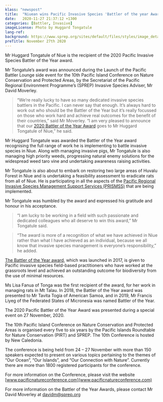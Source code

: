 ```yaml
---
klass: "newspost"
title:  "Niuean wins Pacific Invasive Species 'Battler of the year Award'"
date:   2020-11-27 21:37:12 +1300
categories: [Battler, Invasive]
imageLicense: Photo by Huggard Tongatule
lang-ref: 
background: https://www.sprep.org/sites/default/files/styles/image_detai_670_400_/public/images/news/IMG_20150916_101333_b.jpg?itok=WiXD6fs3/600x300
preTitle: November 27th 2020
---
```

Mr Huggard Tongatule of Niue is the recipient of the 2020 Pacific Invasive Species Battler of the Year award. 

Mr Tongatule’s award was announced during the Launch of the Pacific Battler Lounge side event for the 10th Pacific Island Conference on Nature Conservation and Protected Areas, by the Secretariat of the Pacific Regional Environment Programme’s (SPREP) Invasive Species Adviser, Mr David Moverley. 

>“We’re really lucky to have so many dedicated invasive species battlers in the Pacific. I can never say that enough. It’s always hard to work out who should be the Battler of the Year but it’s really focussed on those who work hard and achieve real outcomes for the benefit of their countries,” said Mr Moverley.
“I am very pleased to announce that our [2020 Battler of the Year Award](https://www.youtube.com/watch?v=jCMY4qq-WaI&feature=youtu.be) goes to Mr Huggard Tongatule of Niue,” he said.  

Mr Huggard Tongatule was awarded the Battler of the Year award recognising the full range of work he is implementing to battle invasive species in Niue.  Along with managing invasive pigs, Mr Tongatule is also managing high priority weeds, progressing natural enemy solutions for the widespread weed taro vine and undertaking awareness raising activities. 

Mr Tongatule is also about to embark on restoring two large areas of Huvalu Forest in Niue and is undertaking a feasibility assessment to eradicate rats from all of Niue. He is participating in all the aspects of the [Pacific Regional Invasive Species Management Support Services (PRISMSS)](https://www.sprep.org/invasive-species-management-in-the-pacific/prismss)  that are being implemented. 

Mr Tongatule was humbled by the award and expressed his gratitude and honour in his acceptance. 

>“I am lucky to be working in a field with such passionate and dedicated colleagues who all deserve to win this award,” Mr Tongatule said.

>“The award is more of a recognition of what we have achieved in Niue rather than what I have achieved as an individual, because we all know that invasive species management is everyone’s responsibility,” he added. 

[The Battler of the Year award](https://www.sprep.org/pacific-invasive-species-battler-of-the-year), which  was launched in 2017, is given to Pacific invasive species field-based practitioners who have worked at the grassroots level and achieved an outstanding outcome for biodiversity from the use of minimal resources. 

Ms Lisa Fanua of Tonga was the first recipient of the award, for her work in managing rats in Mt Talau. In 2018, the Battler of the Year award was presented to Mr Tavita Togia of American Samoa, and in 2019, Mr Francis Liyeg of the Federated States of Micronesia was named Battler of the Year. 

The 2020 Pacific Battler of the Year Award was presented during a special event on 27 November, 2020.

The 10th Pacific Island Conference on Nature Conservation and Protected Areas is organised every five to six years by the Pacific Islands Roundtable for Nature Conservation (PIRT) and SPREP. The 10th Conference is hosted by New Caledonia. 

The conference is being held from 24 – 27 November with more than 150 speakers expected to present on various topics pertaining to the themes of “Our Ocean”, “Our Islands”, and “Our Connection with Nature”. Currently there are more than 1800 registered participants for the conference. 

For more information on the Conference, please visit the website [www.pacificnatureconference.com](www.pacificnatureconference.com) 

For more information on the Battler of the Year Awards, please contact Mr David Moverley at [davidm@sprep.org](davidm@sprep.org)
